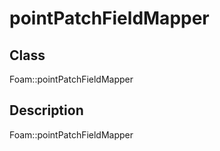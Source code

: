 # pointPatchFieldMapper 
## Class
Foam::pointPatchFieldMapper

## Description
Foam::pointPatchFieldMapper

